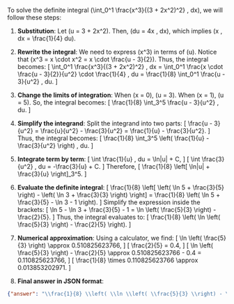 To solve the definite integral \(\int_0^1 \frac{x^3}{(3 + 2x^2)^2} \, dx\), we will follow these steps:

1. **Substitution**: Let \(u = 3 + 2x^2\). Then, \(du = 4x \, dx\), which implies \(x \, dx = \frac{1}{4} du\).

2. **Rewrite the integral**: We need to express \(x^3\) in terms of \(u\). Notice that \(x^3 = x \cdot x^2 = x \cdot \frac{u - 3}{2}\). Thus, the integral becomes:
   \[
   \int_0^1 \frac{x^3}{(3 + 2x^2)^2} \, dx = \int_0^1 \frac{x \cdot \frac{u - 3}{2}}{u^2} \cdot \frac{1}{4} \, du = \frac{1}{8} \int_0^1 \frac{u - 3}{u^2} \, du.
   \]

3. **Change the limits of integration**: When \(x = 0\), \(u = 3\). When \(x = 1\), \(u = 5\). So, the integral becomes:
   \[
   \frac{1}{8} \int_3^5 \frac{u - 3}{u^2} \, du.
   \]

4. **Simplify the integrand**: Split the integrand into two parts:
   \[
   \frac{u - 3}{u^2} = \frac{u}{u^2} - \frac{3}{u^2} = \frac{1}{u} - \frac{3}{u^2}.
   \]
   Thus, the integral becomes:
   \[
   \frac{1}{8} \int_3^5 \left( \frac{1}{u} - \frac{3}{u^2} \right) \, du.
   \]

5. **Integrate term by term**:
   \[
   \int \frac{1}{u} \, du = \ln|u| + C,
   \]
   \[
   \int \frac{3}{u^2} \, du = -\frac{3}{u} + C.
   \]
   Therefore,
   \[
   \frac{1}{8} \left[ \ln|u| + \frac{3}{u} \right]_3^5.
   \]

6. **Evaluate the definite integral**:
   \[
   \frac{1}{8} \left[ \left( \ln 5 + \frac{3}{5} \right) - \left( \ln 3 + \frac{3}{3} \right) \right] = \frac{1}{8} \left( \ln 5 + \frac{3}{5} - \ln 3 - 1 \right).
   \]
   Simplify the expression inside the brackets:
   \[
   \ln 5 - \ln 3 + \frac{3}{5} - 1 = \ln \left( \frac{5}{3} \right) - \frac{2}{5}.
   \]
   Thus, the integral evaluates to:
   \[
   \frac{1}{8} \left( \ln \left( \frac{5}{3} \right) - \frac{2}{5} \right).
   \]

7. **Numerical approximation**: Using a calculator, we find:
   \[
   \ln \left( \frac{5}{3} \right) \approx 0.510825623766,
   \]
   \[
   \frac{2}{5} = 0.4,
   \]
   \[
   \ln \left( \frac{5}{3} \right) - \frac{2}{5} \approx 0.510825623766 - 0.4 = 0.110825623766,
   \]
   \[
   \frac{1}{8} \times 0.110825623766 \approx 0.013853202971.
   \]

8. **Final answer in JSON format**:
```json
{"answer": "\\frac{1}{8} \\left( \\ln \\left( \\frac{5}{3} \\right) - \\frac{2}{5} \\right)", "numerical_answer": "0.013853202971"}
```